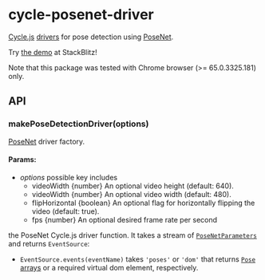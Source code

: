<!-- This README.md is automatically generated. Edit the JSDoc comments in source code or the md files in docs/readmes/. -->

# cycle-posenet-driver

[Cycle.js](http://cycle.js.org/) [drivers](https://cycle.js.org/drivers.html) for pose detection using [PoseNet](https://github.com/tensorflow/tfjs-models/tree/master/posenet).

Try [the demo](https://stackblitz.com/edit/cycle-robot-drivers-demos-posenet) at StackBlitz!

Note that this package was tested with Chrome browser (>= 65.0.3325.181) only.

## API

<!-- Start src/index.ts -->

<!-- End src/index.ts -->

<!-- Start src/makePoseDetectionDriver.ts -->

### makePoseDetectionDriver(options)

[PoseNet](https://github.com/tensorflow/tfjs-models/tree/master/posenet)
driver factory.

#### Params:

* *options* possible key includes 
  * videoWidth {number} An optional video height (default: 640).
  * videoWidth {number} An optional video width (default: 480).
  * flipHorizontal {boolean} An optional flag for horizontally flipping the
    video (default: true).
  * fps {number} An optional desired frame rate per second

the PoseNet Cycle.js driver function. It takes a stream of [`PoseNetParameters`](./src/makePoseDetectionDriver.ts) and returns `EventSource`:

  * `EventSource.events(eventName)` takes `'poses'` or `'dom'` that returns
    [`Pose` arrays](https://github.com/tensorflow/tfjs-models/tree/master/posenet#via-npm)
    or a required virtual dom element, respectively.

<!-- End src/makePoseDetectionDriver.ts -->

<!-- Start src/utils.ts -->

<!-- End src/utils.ts -->


